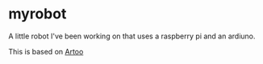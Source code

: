 myrobot
=======

A little robot I've been working on that uses a raspberry pi and an ardiuno. 

This is based on [Artoo](https://raw.github.com/hybridgroup/artoo)
